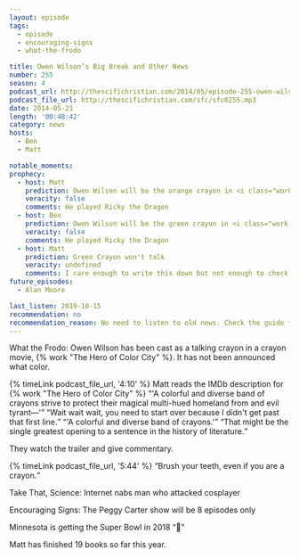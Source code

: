 ```yaml
---
layout: episode
tags:
  - episode
  - encouraging-signs
  - what-the-frodo

title: Owen Wilson’s Big Break and Other News
number: 255
season: 4
podcast_url: http://thescifichristian.com/2014/05/episode-255-owen-wilsons-big-break-and-other-news/
podcast_file_url: http://thescifichristian.com/sfc/sfc0255.mp3
date: 2014-05-21
length: '00:48:42'
category: news
hosts:
  - Ben
  - Matt

notable_moments: 
prophecy:
  - host: Matt
    prediction: Owen Wilson will be the orange crayon in <i class="work-title">The Hero of Color City</i>
    veracity: false
    comments: He played Ricky the Dragon
  - host: Ben
    prediction: Owen Wilson will be the green crayon in <i class="work-title">The Hero of Color City</i>
    veracity: false
    comments: He played Ricky the Dragon
  - host: Matt
    prediction: Green Crayon won't talk
    veracity: undefined
    comments: I care enough to write this down but not enough to check
future_episodes:
  - Alan Moore 

last_listen: 2019-10-15
recommendation: no
recommendation_reason: No need to listen to old news. Check the guide for what's interesting in hindsight.
---
```

What the Frodo: Owen Wilson has been cast as a talking crayon in a crayon movie, {% work "The Hero of Color City" %}. It has not been announced what color.

<div class="quote">
  {% timeLink podcast_file_url, '4:10' %}
  <span class="quote-context is-size-6">Matt reads the IMDb description for {% work "The Hero of Color City" %}</span>
  <q class="matt">'A colorful and diverse band of crayons strive to protect their magical multi-hued homeland from and evil tyrant—'</q>
  <q class="ben">Wait wait wait, you need to start over because I didn't get past that first line.</q>
  <q class="matt">'A colorful and diverse band of crayons.'</q>
  <q class="ben">That might be the single greatest opening to a sentence in the history of literature.</q>
</div>

They watch the trailer and give commentary. 

<div class="quote">
  {% timeLink podcast_file_url, '5:44' %}
  <q class="matt">Brush your teeth, even if you are a crayon.</q>
</div>

Take That, Science: Internet nabs man who attacked cosplayer

Encouraging Signs: The Peggy Carter show will be 8 episodes only

Minnesota is getting the Super Bowl in 2018 <q class="archivist inline">🦅</q>

Matt has finished 19 books so far this year.